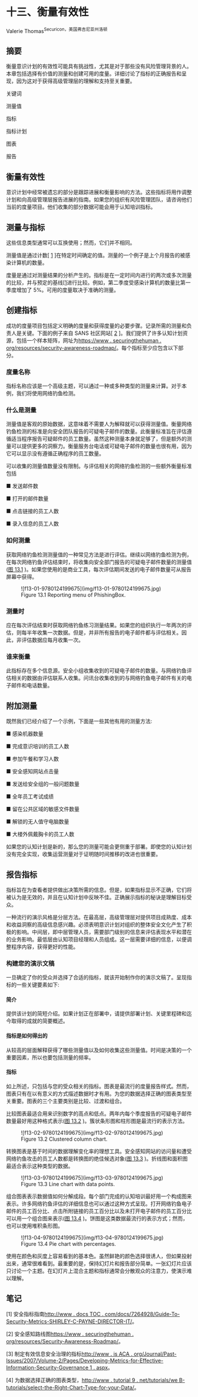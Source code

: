 # 十三、衡量有效性

Valerie Thomas<sup>Securicon，美国弗吉尼亚州洛顿</sup>

## 摘要

衡量意识计划的有效性可能具有挑战性，尤其是对于那些没有风险管理背景的人。本章包括选择有价值的测量和创建可用的度量。详细讨论了指标的正确报告和呈现，因为这对于获得高级管理层的理解和支持至关重要。

关键词

测量值

指标

指标计划

图表

报告

## 衡量有效性

意识计划中经常被遗忘的部分是跟踪进展和衡量影响的方法。这些指标将用作调整计划和向高级管理层报告进展的指南。如果您的组织有风险管理团队，请咨询他们当前的度量项目。他们收集的部分数据可能会用于认知培训指标。

## 测量与指标

这些信息类型通常可以互换使用；然而，它们并不相同。

测量值是通过计数[ [1](#bb0010) ]在特定时间确定的值。测量的一个例子是上个月报告的被感染计算机的数量。

度量是通过对测量结果的分析产生的。指标是在一定时间内进行的两次或多次测量的比较，并与预定的基线[[1](#bb0010)进行比较。例如，第二季度受感染计算机的数量比第一季度增加了 5%。可用的度量取决于准确的测量。

## 创建指标

成功的度量项目包括定义明确的度量和获得度量的必要步骤。记录所需的测量和负责人是关键。下面的例子来自 SANS 社区网站[ [2](#bb0015) ]。我们提供了许多认知计划资源，包括一个样本矩阵，网址为[https://www . securingthehuman . org/resources/security-awareness-roadmap/](https://www.securingthehuman.org/resources/security-awareness-roadmap/)。每个指标至少应包含以下部分。

### 度量名称

指标名称应该是一个高级主题，可以通过一种或多种类型的测量来计算。对于本例，我们将使用网络钓鱼检测。

### 什么是测量

测量值是客观的原始数据，这意味着不需要人为解释就可以获得测量值。衡量网络钓鱼检测的标准是向安全团队报告的可疑电子邮件的数量。此衡量标准旨在评估遵循适当程序报告可疑邮件的员工数量。虽然这种测量本身就足够了，但是额外的测量可以提供更多的洞察力。衡量服务台电话或可疑电子邮件的数量也很有用，因为它可以显示没有遵循正确程序的员工数量。

可以收集的测量值数量没有限制。与评估相关的网络钓鱼检测的一些额外衡量标准包括

■ 发送邮件数

■ 打开的邮件数量

■ 点击链接的员工人数

■ 录入信息的员工人数

### 如何测量

获取网络钓鱼检测测量值的一种常见方法是进行评估。继续以网络钓鱼检测为例，在每次网络钓鱼评估结束时，将收集向安全部门报告的可疑电子邮件数量的测量值([图 13.1](#f0010) )。如果您使用的是商业工具，每次评估期间发送的电子邮件数量可从报告屏幕中获得。

<figure class="fig">![f13-01-9780124199675](img/f13-01-9780124199675.jpg)

<figcaption id="ca0010">Figure 13.1 Reporting menu of PhishingBox.</figcaption>

</figure>

### 测量时

应在每次评估结束时获取网络钓鱼练习测量结果。如果您的组织执行一年两次的评估，则每半年收集一次数据。但是，并非所有报告的电子邮件都与评估相关。因此，非评估数据应每月收集一次。

### 谁来衡量

此指标存在多个信息源。安全小组收集收到的可疑电子邮件的数量。与网络钓鱼评估相关的数据由评估联系人收集。问讯台收集收到的与网络钓鱼电子邮件有关的电子邮件和电话数量。

## 附加测量

既然我们已经介绍了一个示例，下面是一些其他有用的测量方法:

■ 感染机器数量

■ 完成意识培训的员工人数

■ 参加午餐和学习人数

■ 安全感知网站点击量

■ 发送给安全组的一般问题数量

■ 全年员工考试成绩

■ 留在公共区域的敏感文件数量

■ 解锁的无人值守电脑数量

■ 大楼外佩戴胸卡的员工人数

如果您的认知计划是新的，那么您的测量可能会更侧重于部署。即使您的认知计划没有完全实现，收集运营测量对于证明随时间推移的改进也很重要。

## 报告指标

指标旨在为查看者提供做出决策所需的信息。但是，如果指标显示不正确，它们将被认为是无效的，并且在认知计划中反映不佳。正确展示指标的秘诀是理解目标受众。

一种流行的演示风格是分层方法。在最高层，高级管理层对提供项目成熟度、成本和收益洞察的高级信息感兴趣。必须表明意识计划对组织的整体安全文化产生了积极的影响。中间层，即中层管理人员，需要部门级别的信息来评估表现水平和潜在的业务影响。最低层由认知项目经理和人员组成。这一层需要详细的信息，以便调整程序内容，获得更好的性能。

### 构建您的演示文稿

一旦确定了你的受众并选择了合适的指标，就该开始制作你的演示文稿了。呈现指标的一些关键要素如下:

#### 简介

提供该计划的简短介绍。如果计划正在部署中，请提供部署计划、关键里程碑和迄今取得的成就的简要概述。

#### 指标是如何得出的

从较高的层面解释获得了哪些测量值以及如何收集这些测量值。时间是决策的一个重要因素，所以也要包括测量的频率。

#### 指标

如上所述，只包括与您的受众相关的指标。图表是最流行的度量报告样式。然而，图表只有在以有意义的方式描述数据时才有用。为您的数据选择正确的图表类型至关重要。图表的三个主要类别是比较、过渡和组合。

比较图表最适合用来识别数字的高点和低点。两年内每个季度报告的可疑电子邮件数量最好用这种格式表示([图 13.2](#f0015) )。簇状条形图和柱形图是最流行的表示方法。

<figure class="fig">![f13-02-9780124199675](img/f13-02-9780124199675.jpg)

<figcaption id="ca0015">Figure 13.2 Clustered column chart.</figcaption>

</figure>

转换图表是基于时间的数据理解变化率的理想工具。安全感知网站的访问量和遭受网络钓鱼攻击的员工人数都是转换图的绝佳候选对象([图 13.3](#f0020) )。折线图和面积图最适合表示这种类型的数据。

<figure class="fig">![f13-03-9780124199675](img/f13-03-9780124199675.jpg)

<figcaption id="ca0020">Figure 13.3 Line chart with data points.</figcaption>

</figure>

组合图表表示数据值如何分解成段。每个部门完成的认知培训最好用一个构成图来表示。许多网络钓鱼评估的详细信息也可以通过这种方式呈现。打开网络钓鱼电子邮件的员工百分比、点击所附链接的员工百分比以及未打开电子邮件的员工百分比可以用一个组合图来表示([图 13.4](#f0025) )。饼图是这类数据最流行的表示方式；然而，也可以使用堆积条形图。

<figure class="fig">![f13-04-9780124199675](img/f13-04-9780124199675.jpg)

<figcaption id="ca0025">Figure 13.4 Pie chart with percentages.</figcaption>

</figure>

使用在颜色和灰度上容易看到的基本色。虽然鲜艳的颜色选择很诱人，但如果投射出来，通常很难看到。最重要的是，保持幻灯片和报告部分简单。一张幻灯片应该只讨论一个主题。在幻灯片上混合主题和指标通常会分散观众的注意力，使演示难以理解。

<footer>

## 笔记

[1] 安全指标指南[http://www . docs TOC . com/docs/7264928/Guide-To-Security-Metrics-SHIRLEY-C-PAYNE-DIRECTOR-IT/](http://www.docstoc.com/docs/7264928/Guide-to-Security-Metrics-SHIRLEY-C-PAYNE-DIRECTOR-IT/)。

[2] 安全感知路线图[https://www . securingthehuman . org/resources/Security-Awareness-Roadmap/](https://www.securingthehuman.org/resources/security-awareness-roadmap/)。

[3] 制定有效信息安全治理的指标[http://www . is ACA . org/Journal/Past-Issues/2007/Volume-2/Pages/Developing-Metrics-for-Effective-Information-Security-Governance 1 . aspx](http://www.isaca.org/Journal/Past-Issues/2007/Volume-2/Pages/Developing-Metrics-for-Effective-Information-Security-Governance1.aspx)。

[4] 为数据选择正确的图表类型，[http://www . tutorial 9 . net/tutorials/we B- tutorials/select-the-Right-Chart-Type-for-your-Data/](http://www.tutorial9.net/tutorials/web-tutorials/selecting-the-right-chart-type-for-your-data/)。

</footer>

